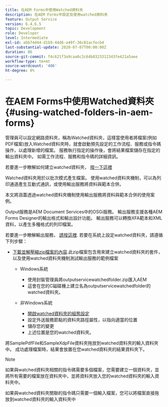 ```yaml
---
title: 在AEM Forms中使用Watched資料夾
description: 在AEM Forms中設定及使用watched資料夾
feature: Output Service
version: 6.4,6.5
topic: Development
role: Developer
level: Intermediate
exl-id: abb74d44-d1b9-44d6-a49f-36c01acfecb4
last-substantial-update: 2020-07-07T00:00:00Z
duration: 86
source-git-commit: f4c621f3a9caa8c2c64b8323312343fe421a5aee
workflow-type: tm+mt
source-wordcount: '406'
ht-degree: 0%

---
```


# 在AEM Forms中使用Watched資料夾{#using-watched-folders-in-aem-forms}

管理員可以設定網路資料夾，稱為Watched資料夾，這樣當使用者將檔案(例如PDF檔案)放入Watched資料夾時，就會啟動預先設定的工作流程、服務或指令碼操作，以處理新增的檔案。 服務執行指定的操作後，會將結果檔案儲存在指定的輸出資料夾中。 如需工作流程、服務和指令碼的詳細資訊。

若要進一步瞭解如何建立watched資料夾， [按一下這裡](https://helpx.adobe.com/experience-manager/6-4/forms/using/Creating-Configure-watched-folder.html)

Watched資料夾用於以批次模式產生檔案。 使用watched資料夾機制，可以為列印通道產生互動式通訊，或使用輸出服務將資料與範本合併。

本文將涵蓋透過watched資料夾機制使用輸出服務將資料與範本合併的使用案例。

Output服務是AEM Document Services中的OSGi服務。 輸出服務支援各種AEM Forms Designer的輸出格式和輸出設計功能。 輸出服務可以轉換XFA範本和XML資料，以產生多種格式的列印檔案。

若要進一步瞭解輸出服務， [請按這裡](https://helpx.adobe.com/aem-forms/6/output-service.html).
若要在系統上設定watched資料夾，請遵循下列步驟：
* [下載並解壓縮zip檔案的內容](assets/outputservicewatchedfolderkt.zip).此zip檔案包含用來建立watched資料夾的套件，以及使用watched資料夾機制測試輸出服務的範例檔案
   * Windows系統

      * 使用封裝管理員將outputservicewatchedfolder.zip匯入AEM
      * 這會在您的C磁碟機上建立名為outputservicewatchedfolder的watched資料夾。
   * 非Windows系統
      * [開啟watched資料夾的組態設定](http://localhost:4502/crx/de/index.jsp#/etc/fd/watchfolder/config/outputservice)
      * 設定外送服務節點的資料夾路徑屬性，以指向適當的位置
      * 儲存您的變更
      * 上述位置是您的watched資料夾。

將SamplePdfFile和SampleXdpFile資料夾拖放到watched資料夾的輸入資料夾中。 成功處理檔案時，結果會放置在您watched資料夾的結果資料夾下。


>[!NOTE]
>
>如果與watched資料夾相關的指令碼需要多個檔案，您需要建立一個資料夾，並將所有需要的檔案放在資料夾中，並將資料夾放入您的watched資料夾的輸入資料夾中。
>
>如果與watched資料夾關聯的指令碼只需要一個輸入檔案，您可以將檔案直接拖放到watched資料夾的輸入資料夾中
